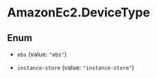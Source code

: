 # AmazonEc2.DeviceType

## Enum


* `ebs` (value: `"ebs"`)

* `instance-store` (value: `"instance-store"`)


